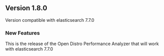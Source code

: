 ## Version 1.8.0

Version compatible with elasticsearch 7.7.0

### New Features

This is the release of the Open Distro Performance Analyzer that will work with elasticsearch 7.7.0
